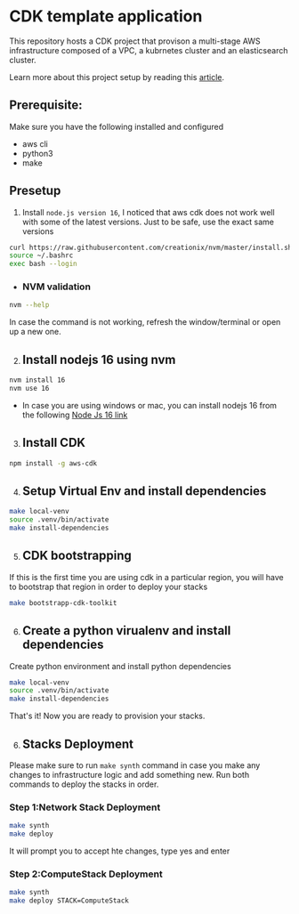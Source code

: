 # CDK template application

This repository hosts a CDK project that provison a multi-stage AWS infrastructure composed of a VPC, a kubrnetes cluster and an elasticsearch cluster.

Learn more about this project setup by reading this [article](https://medium.com/better-programming/how-to-organize-your-aws-cdk-project-f1c463aa966e).

## Prerequisite:
Make sure you have the following installed and configured
- aws cli
- python3
- make 

## Presetup
1. Install `node.js version 16`, I noticed that aws cdk does not work well with some of the latest versions. Just to be safe, use the exact same versions

```bash
curl https://raw.githubusercontent.com/creationix/nvm/master/install.sh | bash
source ~/.bashrc
exec bash --login
```
- ### NVM validation
```bash
nvm --help
```
In case the command is not working, refresh the window/terminal or open up a new one.

2. ## Install nodejs 16 using nvm
```bash
nvm install 16
nvm use 16
```
- In case you are using windows or mac, you can install nodejs 16 from the following [Node Js 16 link](https://nodejs.org/en/download/current)

3. ## Install CDK
```bash
npm install -g aws-cdk
```

4. ## Setup Virtual Env and install dependencies
```bash
make local-venv
source .venv/bin/activate
make install-dependencies
```

5. ## CDK bootstrapping
If this is the first time you are using cdk in a particular region, you will have to bootstrap that region in order to deploy your stacks
```bash
make bootstrapp-cdk-toolkit
```

6. ## Create a python virualenv and install dependencies
Create python environment and install python dependencies
```bash
make local-venv
source .venv/bin/activate
make install-dependencies
```

That's it! Now you are ready to provision your stacks.

6. ## Stacks Deployment
Please make sure to run `make synth` command in case you make any changes to infrastructure logic and add something new. Run both commands to deploy the stacks in order.
### Step 1:Network Stack Deployment
```bash
make synth
make deploy
```

It will prompt you to accept hte changes, type yes and enter
### Step 2:ComputeStack Deployment
```bash
make synth
make deploy STACK=ComputeStack
```
